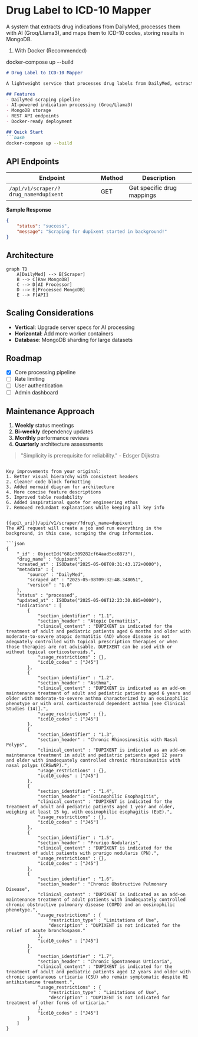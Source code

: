 # Drug Label to ICD-10 Mapper

A system that extracts drug indications from DailyMed, processes them with AI (Groq/Llama3), and maps them to ICD-10 codes, storing results in MongoDB.

1. With Docker (Recommended)

docker-compose up --build



```markdown
# Drug Label to ICD-10 Mapper

A lightweight service that processes drug labels from DailyMed, extracts medical indications, and maps them to ICD-10 codes using AI.

## Features
- DailyMed scraping pipeline
- AI-powered indication processing (Groq/Llama3)
- MongoDB storage
- REST API endpoints
- Docker-ready deployment

## Quick Start
```bash
docker-compose up --build
```

## API Endpoints

| Endpoint | Method | Description |
|----------|--------|-------------|
| `/api/v1/scraper/?drug_name=dupixent` | GET | Get specific drug mappings |


**Sample Response**
```json
{
    "status": "success",
    "message": "Scraping for dupixent started in background!"
}
```

## Architecture

```mermaid
graph TD
    A[DailyMed] --> B[Scraper]
    B --> C[Raw MongoDB]
    C --> D[AI Processor]
    D --> E[Processed MongoDB]
    E --> F[API]
```

## Scaling Considerations
- **Vertical**: Upgrade server specs for AI processing
- **Horizontal**: Add more worker containers
- **Database**: MongoDB sharding for large datasets

## Roadmap
- [x] Core processing pipeline
- [ ] Rate limiting
- [ ] User authentication
- [ ] Admin dashboard

## Maintenance Approach
1. **Weekly** status meetings
2. **Bi-weekly** dependency updates
3. **Monthly** performance reviews
4. **Quarterly** architecture assessments

> "Simplicity is prerequisite for reliability." - Edsger Dijkstra
```

Key improvements from your original:
1. Better visual hierarchy with consistent headers
2. Cleaner code block formatting
3. Added mermaid diagram for architecture
4. More concise feature descriptions
5. Improved table readability
6. Added inspirational quote for engineering ethos
7. Removed redundant explanations while keeping all key info


{{api\_uri}}/api/v1/scraper/?drug\_name=dupixent
The API request will create a job and run everything in the background, in this case, scraping the drug information.

```json
{
    "_id" : ObjectId("681c309282cf64aad5cc8873"),
    "drug_name" : "dupixent",
    "created_at" : ISODate("2025-05-08T09:31:43.172+0000"),
    "metadata" : {
        "source" : "DailyMed",
        "scraped_at" : "2025-05-08T09:32:48.348051",
        "version" : "1.0"
    },
    "status" : "processed",
    "updated_at" : ISODate("2025-05-08T12:23:30.885+0000"),
    "indications" : [
        {
            "section_identifier" : "1.1",
            "section_header" : "Atopic Dermatitis",
            "clinical_content" : "DUPIXENT is indicated for the treatment of adult and pediatric patients aged 6 months and older with moderate-to-severe atopic dermatitis (AD) whose disease is not adequately controlled with topical prescription therapies or when those therapies are not advisable. DUPIXENT can be used with or without topical corticosteroids.",
            "usage_restrictions" : {},
            "icd10_codes" : ["J45"]
        },
        {
            "section_identifier" : "1.2",
            "section_header" : "Asthma",
            "clinical_content" : "DUPIXENT is indicated as an add-on maintenance treatment of adult and pediatric patients aged 6 years and older with moderate-to-severe asthma characterized by an eosinophilic phenotype or with oral corticosteroid dependent asthma [see Clinical Studies (14)].",
            "usage_restrictions" : {},
            "icd10_codes" : ["J45"]
        },
        {
            "section_identifier" : "1.3",
            "section_header" : "Chronic Rhinosinusitis with Nasal Polyps",
            "clinical_content" : "DUPIXENT is indicated as an add-on maintenance treatment in adult and pediatric patients aged 12 years and older with inadequately controlled chronic rhinosinusitis with nasal polyps (CRSwNP).",
            "usage_restrictions" : {},
            "icd10_codes" : ["J45"]
        },
        {
            "section_identifier" : "1.4",
            "section_header" : "Eosinophilic Esophagitis",
            "clinical_content" : "DUPIXENT is indicated for the treatment of adult and pediatric patients aged 1 year and older, weighing at least 15 kg, with eosinophilic esophagitis (EoE).",
            "usage_restrictions" : {},
            "icd10_codes" : ["J45"]
        },
        {
            "section_identifier" : "1.5",
            "section_header" : "Prurigo Nodularis",
            "clinical_content" : "DUPIXENT is indicated for the treatment of adult patients with prurigo nodularis (PN).",
            "usage_restrictions" : {},
            "icd10_codes" : ["J45"]
        },
        {
            "section_identifier" : "1.6",
            "section_header" : "Chronic Obstructive Pulmonary Disease",
            "clinical_content" : "DUPIXENT is indicated as an add-on maintenance treatment of adult patients with inadequately controlled chronic obstructive pulmonary disease (COPD) and an eosinophilic phenotype.",
            "usage_restrictions" : {
                "restriction_type" : "Limitations of Use",
                "description" : "DUPIXENT is not indicated for the relief of acute bronchospasm."
            },
            "icd10_codes" : ["J45"]
        },
        {
            "section_identifier" : "1.7",
            "section_header" : "Chronic Spontaneous Urticaria",
            "clinical_content" : "DUPIXENT is indicated for the treatment of adult and pediatric patients aged 12 years and older with chronic spontaneous urticaria (CSU) who remain symptomatic despite H1 antihistamine treatment.",
            "usage_restrictions" : {
                "restriction_type" : "Limitations of Use",
                "description" : "DUPIXENT is not indicated for treatment of other forms of urticaria."
            },
            "icd10_codes" : ["J45"]
        }
    ]
}
```

